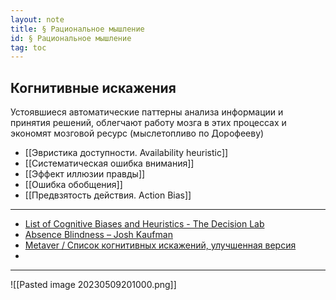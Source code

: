 ```yaml
---
layout: note
title: § Рациональное мышление
id: § Рациональное мышление
tag: toc
---
```




## Когнитивные искажения
Устоявшиеся автоматические паттерны анализа информации и принятия решений, облегчают работу мозга в этих процессах и экономят мозговой ресурс (мыслетопливо по Дорофееву)

- [[Эвристика доступности. Availability heuristic]]
- [[Систематическая ошибка внимания]]
- [[Эффект иллюзии правды]]
- [[Ошибка обобщения]]
- [[Предвзятость действия. Action Bias]]



---
- [List of Cognitive Biases and Heuristics - The Decision Lab](https://thedecisionlab.com/biases)
- [Absence Blindness – Josh Kaufman](https://joshkaufman.net/absence-blindness/)
- [Metaver / Список когнитивных искажений, улучшенная версия](http://metaver.pbworks.com/w/page/74234666/%D0%A1%D0%BF%D0%B8%D1%81%D0%BE%D0%BA%20%D0%BA%D0%BE%D0%B3%D0%BD%D0%B8%D1%82%D0%B8%D0%B2%D0%BD%D1%8B%D1%85%20%D0%B8%D1%81%D0%BA%D0%B0%D0%B6%D0%B5%D0%BD%D0%B8%D0%B9%2C%20%D1%83%D0%BB%D1%83%D1%87%D1%88%D0%B5%D0%BD%D0%BD%D0%B0%D1%8F%20%D0%B2%D0%B5%D1%80%D1%81%D0%B8%D1%8F)
- 


---
![[Pasted image 20230509201000.png]]